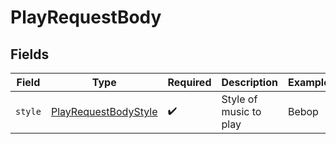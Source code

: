 # PlayRequestBody


## Fields

| Field                                                               | Type                                                                | Required                                                            | Description                                                         | Example                                                             |
| ------------------------------------------------------------------- | ------------------------------------------------------------------- | ------------------------------------------------------------------- | ------------------------------------------------------------------- | ------------------------------------------------------------------- |
| `style`                                                             | [PlayRequestBodyStyle](../../models/shared/playrequestbodystyle.md) | :heavy_check_mark:                                                  | Style of music to play                                              | Bebop                                                               |